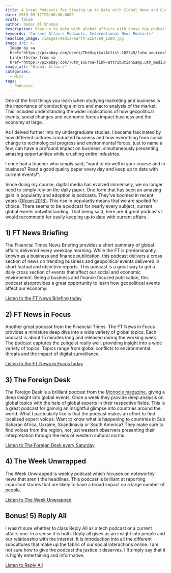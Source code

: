 ```yaml
---
title: 4 Great Podcasts for Staying up to Date with Global News and Current Events.
date: 2019-09-11T20:00:00.000Z
draft: false
author: Nader Al-Shamma
description: Stay up to date with global affairs with these top podcasts.
keywords: 'Current Affairs Podcasts, International News Podcasts'
headline_image: /images/media/earth-2254769_1280.jpg
image_src: >-
  Image by <a
  href="https://pixabay.com/users/TheDigitalArtist-202249/?utm_source=link-attribution&amp;utm_medium=referral&amp;utm_campaign=image&amp;utm_content=2254769">Pete
  Linforth</a> from <a
  href="https://pixabay.com/?utm_source=link-attribution&amp;utm_medium=referral&amp;utm_campaign=image&amp;utm_content=2254769">Pixabay</a>
image_alt: "Global Affairs"
categories:
  - Misc
tags:
  - Podcasts
---
```

One of the first things you learn when studying marketing and business is the importance of conducting a micro and macro analysis of the market. This included understanding the wider implications of how geopolitical events, social changes and economic forces impact business and the economy at large. 

As I delved further into my undergraduate studies, I became fascinated by how different cultures conducted business and how everything from social change to technological progress and environmental forces, just to name a few, can have a profound impact on business; simultaneously presenting amazing opportunities while crushing entire industries. 

I once had a teacher who simply said, "want to do well in your course and in business? Read a good quality paper every day and keep up to date with current events!".

Since doing my course, digital media has evolved immensely, we no longer need to simply rely on the daily paper. One form that has seen an amazing gain in popularity and adoption is podcasts. They've boomed in recent years [(Ofcom 2018)](https://www.ofcom.org.uk/about-ofcom/latest/media/media-releases/2018/uk-podcast-listening-booms). This rise in popularity means that we are spoiled for choice. There seems to be a podcast for nearly every subject, current global events notwithstanding. That being said, here are 4 great podcasts I would recommend for easily keeping up to date with current affairs. 

## 1) FT News Briefing
The Financial Times News Briefing provides a short summary of global affairs delivered every weekday morning. While the FT is predominantly known as a business and finance publication, this podcast delivers a cross section of news on trending business and geopolitical events delivered in short factual and objective reports. This podcast is a great way to get a daily cross section of events that affect our social and economic environemnt. Being a business and finance focused publication, this podcast alsoprovides a great opportunity to learn how geopolitical events affect our economy. 

[Listen to the FT News Briefing today](https://www.ft.com/newsbriefing)

## 2) FT News in Focus
Another great podcast from the Financial Times. The FT News in Focus provides a miniature deep dive into a wide variety of global topics. Each podcast is about 15 minutes long and released during the working week. The podcast captures the zeitgeist really well, providing insight into a wide variety of topics. Topics range from global conflicts to environmental threats and the impact of digital surveillance.

[Listen to the FT News in Focus today](https://www.ft.com/news-in-focus) 

## 3) The Foreign Desk
The Foreign Desk is a brilliant podcast from the [Monocle magazine](https://monocle.com/), giving a deep insight into global events. Once a week they provide deep analysis on global topics with the help of global experts in their respective fields. This is a great podcast for gaining an insightful glimpse into countries around the world. What I particularly like is that the podcast makes an effort to find localized expert voices. Want to know what is happening to countries in Sub Saharan Africa, Ukraine, Scandinavia or South America? They make sure to find voices from the region, not just western observers presenting their interpretation through the lens of western cultural norms. 

[Listen to The Foreign Desk every Saturday](https://monocle.com/radio/shows/the-foreign-desk/)

## 4) The Week Unwrapped
The Week Unwrapped is weekly podcast which focuses on noteworthy news that aren't the headlines. This podcast is brilliant at reporting important stories that are likely to have a broad impact on a large number of people. 

[Listen to The Week Unwrapped](https://www.theweek.co.uk/the-week-unwrapped)

## Bonus! 5) Reply All
I wasn't sure whether to class Reply All as a tech podcast or a current affairs one. In a sense it is both. Reply all
gives us an insight into people and our relationship with the internet. It is introduction into all the different 
subcultures that make up the fabric of our social interactions online. I am not sure how to give the podcast the justice
it deserves. I'll simply say that it is highly entertaining and informative.

[Listen to Reply All](https://gimletmedia.com/shows/reply-all) 

